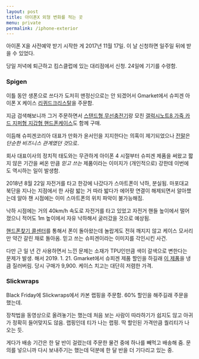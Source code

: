 ```yaml
---
layout: post
title: 아이폰X 외형 변화를 적는 곳
menu: private
permalink: /iphone-exterior
---
```


아이폰 X을 사전예약 받기 시작한 게 2017년 11월 17일. 이 날 신청하면 일주일 뒤에 받을 수 있었다.

당일 저녁에 퇴근하고 킴스클럽에 있는 대리점에서 신청. 24일에 기기를 수령함.

### Spigen

이틀 동안 생폰으로 쓰다가 도저히 맨정신으로는 안 되겠어서 Gmarket에서 슈피겐 아이폰 X 케이스 [리퀴드크리스탈](http://item.gmarket.co.kr/detailview/item.asp?goodscode=1164073598)을 주문함.

지금 검색해보니까 그거 주문하면서 [스탠드형 무선충전기](http://item.gmarket.co.kr/detailview/item.asp?goodscode=934712554)랑 모친 [갤럭시노트8 가죽 카드 지퍼형 지갑형 핸드폰케이스](http://item.gmarket.co.kr/detailview/item.asp?goodscode=1121494965)도 함께 구매.

이듬해 슈피겐코리아 대표가 만화가 윤서인을 지지한다는 의혹이 제기되었으나 [전말](http://www.newsprime.co.kr/news/article.html?no=408051)은 *단순한 비즈니스 관계였던 것*으로.

회사 대표이사의 정치적 태도와는 무관하게 아이폰 4 시절부터 슈피겐 제품을 써왔고 짧지 않은 기간을 써온 만큼 *믿고 쓰는* 제품이라는 이미지가 (개인적으로) 강한데 이번에도 역시하는 일이 발생함.

2018년 8월 22일 자전거를 타고 한강에 나갔다가 스마트폰이 낙하, 분실됨. 마포대교 북단을 지나는 지점에서 한 사람 밟는 거 따라 밟다가 에어팟 연결이 해제되면서 알아챘는데 알아 챈 시점에는 이미 스마트폰의 위치 파악이 불가능해짐.

낙하 시점에는 거의 40km/h 속도로 자전거를 타고 있었고 자전거 핸들 높이에서 떨어졌으니 적어도 1m 높이에서 자유 낙하해서 굴러갔을 것으로 예상됨.

[핸드폰찾기 콜센터](http://www.handphone.or.kr)를 통해서 폰이 돌아왔는데 놀랍게도 전혀 깨지지 않고 케이스 모서리만 약간 갈린 채로 돌아옴. 믿고 쓰는 슈피겐이라는 이미지를 각인시킨 사건.

다만 근 일 년 간 사용하면서 느낀 문제는 소재가 TPU인만큼 색이 갈색으로 변한다는 문제가 발생. 해서 2019. 1. 21. Gmarket에서 슈피겐 제품 할인을 하길래 [이 제품](http://item.gmarket.co.kr/detailview/item.asp?goodscode=1503350972)을 냉큼 질러버림. 당시 구매가 9,900. 케이스 치고는 대단히 저렴한 가격.

### Slickwraps

Black Friday에 Slickwraps에서 카본 랩핑을 주문함. 60% 할인을 해주길래 주문을 했는데.

장착법을 동영상으로 올려놓기는 했는데 처음 보는 사람이 따라하기가 쉽지도 않고 아귀가 정확히 들어맞지도 않음. 랩핑인데 티가 나는 랩핑. 딱 할인된 가격만큼 퀄리티가 나오는 듯.

게다가 배송 기간은 한 달 반이 걸렸는데 주문한 물건 중에 하나를 빼먹고 배송해 줌. 문의를 넣으니까 다시 보내주기는 했는데 덕분에 한 달 반을 더 기다리고 있는 중.

